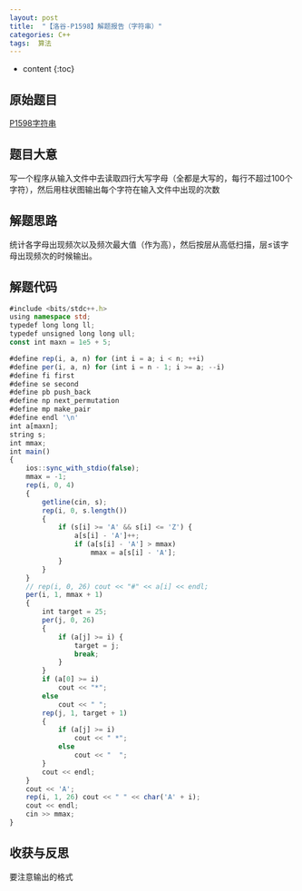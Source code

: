 ```yaml
---
layout: post
title:  "【洛谷-P1598】解题报告（字符串）"
categories: C++
tags:  算法
---
```



* content
  {:toc}

## 原始题目

[P1598字符串](https://www.luogu.com.cn/problem/P1598)

## 题目大意

写一个程序从输入文件中去读取四行大写字母（全都是大写的，每行不超过100个字符），然后用柱状图输出每个字符在输入文件中出现的次数

## 解题思路

统计各字母出现频次以及频次最大值（作为高），然后按层从高低扫描，层≤该字母出现频次的时候输出。

## 解题代码


```typescript
#include <bits/stdc++.h>
using namespace std;
typedef long long ll;
typedef unsigned long long ull;
const int maxn = 1e5 + 5;

#define rep(i, a, n) for (int i = a; i < n; ++i)
#define per(i, a, n) for (int i = n - 1; i >= a; --i)
#define fi first
#define se second
#define pb push_back
#define np next_permutation
#define mp make_pair
#define endl '\n'
int a[maxn];
string s;
int mmax;
int main()
{
    ios::sync_with_stdio(false);
    mmax = -1;
    rep(i, 0, 4)
    {
        getline(cin, s);
        rep(i, 0, s.length())
        {
            if (s[i] >= 'A' && s[i] <= 'Z') {
                a[s[i] - 'A']++;
                if (a[s[i] - 'A'] > mmax)
                    mmax = a[s[i] - 'A'];
            }
        }
    }
    // rep(i, 0, 26) cout << "#" << a[i] << endl;
    per(i, 1, mmax + 1)
    {
        int target = 25;
        per(j, 0, 26)
        {
            if (a[j] >= i) {
                target = j;
                break;
            }
        }
        if (a[0] >= i)
            cout << "*";
        else
            cout << " ";
        rep(j, 1, target + 1)
        {
            if (a[j] >= i)
                cout << " *";
            else
                cout << "  ";
        }
        cout << endl;
    }
    cout << 'A';
    rep(i, 1, 26) cout << " " << char('A' + i);
    cout << endl;
    cin >> mmax;
}
```

## 收获与反思

要注意输出的格式
